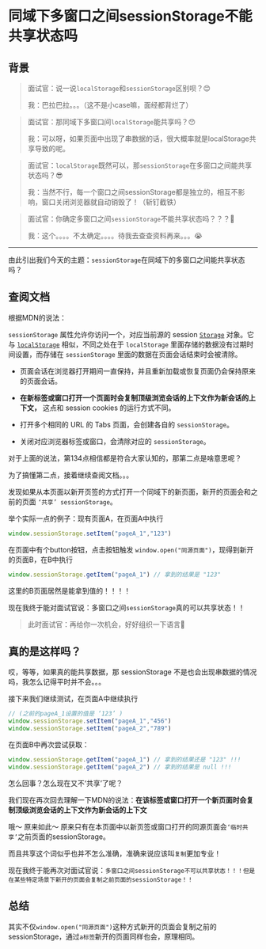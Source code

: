 # 同域下多窗口之间sessionStorage不能共享状态吗

## 背景

> 面试官：说一说`localStorage`和`sessionStorage`区别呗？😊
> 
> 我：巴拉巴拉。。。（这不是小case嘛，面经都背烂了）

> 面试官：那同域下多窗口间`localStorage`能共享吗？😯
> 
> 我：可以呀，如果页面中出现了串数据的话，很大概率就是localStorage共享导致的呢。

> 面试官：`localStorage`既然可以，那`sessionStorage`在多窗口之间能共享状态吗？😎
> 
> 我：当然不行，每一个窗口之间sessionStorage都是独立的，相互不影响，窗口关闭浏览器就自动销毁了！（斩钉截铁）

> 面试官：你确定多窗口之间`sessionStorage`不能共享状态吗？？？🤔
> 
> 我：这个。。。。不太确定。。。。待我去查查资料再来。。。😭

---

由此引出我们今天的主题：`sessionStorage`在同域下的多窗口之间能共享状态吗？

## 查阅文档

根据MDN的说法：

`sessionStorage` 属性允许你访问一个，对应当前源的 session [`Storage`](https://developer.mozilla.org/zh-CN/docs/Web/API/Storage) 对象。它与 [`localStorage`](https://developer.mozilla.org/zh-CN/docs/Web/API/Window/localStorage) 相似，不同之处在于 `localStorage` 里面存储的数据没有过期时间设置，而存储在 `sessionStorage` 里面的数据在页面会话结束时会被清除。

- 页面会话在浏览器打开期间一直保持，并且重新加载或恢复页面仍会保持原来的页面会话。

- **在新标签或窗口打开一个页面时会复制顶级浏览会话的上下文作为新会话的上下文，** 这点和 session cookies 的运行方式不同。

- 打开多个相同的 URL 的 Tabs 页面，会创建各自的 `sessionStorage`。

- 关闭对应浏览器标签或窗口，会清除对应的 `sessionStorage`。

对于上面的说法，第134点相信都是符合大家认知的，那第二点是啥意思呢？

为了搞懂第二点，接着继续查阅文档。。。

发现如果从本页面以新开页签的方式打开一个同域下的新页面，新开的页面会和之前的页面 `‘共享’ sessionStorage`。

举个实际一点的例子：现有页面A，在页面A中执行

```js
window.sessionStorage.setItem("pageA_1","123")
```

在页面中有个button按钮，点击按钮触发 `window.open("同源页面")`，现得到新开的页面B，在B中执行

```js
window.sessionStorage.getItem("pageA_1") // 拿到的结果是 "123"
```

这里的B页面居然是能拿到值的！！！！

现在我终于能对面试官说：多窗口之间`sessionStorage`真的可以共享状态！！

> 此时面试官：再给你一次机会，好好组织一下语言🤔️

## 真的是这样吗？

哎，等等，如果真的能共享数据，那 sessionStorage 不是也会出现串数据的情况吗，我怎么记得平时并不会。。。

接下来我们继续测试，在页面A中继续执行

```js
// (之前的pageA_1设置的值是 ‘123’ )
window.sessionStorage.setItem("pageA_1","456") 
window.sessionStorage.setItem("pageA_2","789")
```

在页面B中再次尝试获取：

```js
window.sessionStorage.getItem("pageA_1") // 拿到的结果还是 "123" !!!
window.sessionStorage.getItem("pageA_2") // 拿到的结果是 null !!!
```

怎么回事？怎么现在又不‘共享’了呢？

我们现在再次回去理解一下MDN的说法：**在该标签或窗口打开一个新页面时会复制顶级浏览会话的上下文作为新会话的上下文**

哦～ 原来如此～ 原来只有在本页面中以新页签或窗口打开的同源页面会`‘临时共享’`之前页面的sessionStorage。

而且共享这个词似乎也并不怎么准确，准确来说应该叫`复制`更加专业！

现在我终于能再次对面试官说：`多窗口之间sessionStorage不可以共享状态！！！但是在某些特定场景下新开的页面会复制之前页面的sessionStorage！！`

## 总结

其实不仅`window.open("同源页面")`这种方式新开的页面会复制之前的sessionStorage，通过`a标签`新开的页面同样也会，原理相同。
